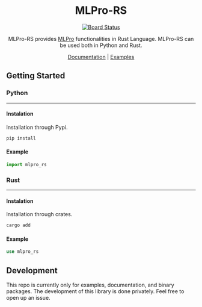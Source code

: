 <div align="center">

# MLPro-RS

[![Board Status](https://dev.azure.com/rdiprasetya/0f3d43f4-07c3-4697-98db-d20a27ee1a24/9968b292-38c6-492d-8aa7-d0661b97d5ca/_apis/work/boardbadge/98510532-84e6-4950-b7ba-4f532816e78d?columnOptions=1)](https://dev.azure.com/rdiprasetya/0f3d43f4-07c3-4697-98db-d20a27ee1a24/_boards/board/t/9968b292-38c6-492d-8aa7-d0661b97d5ca/Microsoft.RequirementCategory/)

MLPro-RS provides [MLPro](https://github.com/fhswf/MLPro) functionalities in Rust Language.  MLPro-RS can be used both in Python and Rust.

[Documentation](/docs) | [Examples](/examples)

</div>

## Getting Started

### Python

---

#### Instalation

Installation through Pypi.

```bash
pip install
```

#### Example

```python
import mlpro_rs
```

### Rust

---

#### Instalation

Installation through crates.

```bash
cargo add
```

#### Example

```rust
use mlpro_rs
```


## Development

This repo is currently only for examples, documentation, and binary packages. The development of this library is done privately. Feel free to open up an issue.

